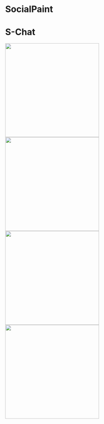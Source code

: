 # SocialPaint
# S-Chat

<img src="https://github.com/katafuchix/S-Chat/assets/6063541/c281c769-d065-4acc-a4ad-a228bad1ff7d" width="300">

<img src="https://github.com/katafuchix/S-Chat/assets/6063541/20b57b41-6008-4f26-94df-0f8dc11ff7bf" width="300">

<img src="https://github.com/katafuchix/S-Chat/assets/6063541/92994068-0405-43c0-883c-b505e98c3633" width="300">

<img src="https://github.com/katafuchix/S-Chat/assets/6063541/0c9075d1-1783-452c-8e18-6916cfd3bfe6" width="300">
